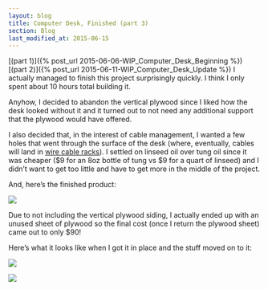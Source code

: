 ```yaml
---
layout: blog
title: Computer Desk, Finished (part 3)
section: Blog
last_modified_at: 2015-06-15
---
```


[(part 1)]({% post_url 2015-06-06-WIP_Computer_Desk_Beginning %}) [(part 2)]({% post_url 2015-06-11-WIP_Computer_Desk_Update %}) I actually managed to finish this project surprisingly quickly.  I think I only spent about 10 hours total building it.

Anyhow, I decided to abandon the vertical plywood since I liked how the desk looked without it and it turned out to not need any additional support that the plywood would have offered.

I also decided that, in the interest of cable management, I wanted a few holes that went through the surface of the desk (where, eventually, cables will land in [wire cable racks](http://i.imgur.com/TKYb3dN.jpg)).  I settled on linseed oil over tung oil since it was cheaper ($9 for an 8oz bottle of tung vs $9 for a quart of linseed) and I didn’t want to get too little and have to get more in the middle of the project.

And, here’s the finished product:

<a href="http://i.imgur.com/rmIjdWj.jpg"><img class="full" src="http://i.imgur.com/rmIjdWj.jpg" /></a>

Due to not including the vertical plywood siding, I actually ended up with an unused sheet of plywood so the final cost (once I return the plywood sheet) came out to only $90!

Here’s what it looks like when I got it in place and the stuff moved on to it:

<a href="http://i.imgur.com/NxyeYZ6.jpg"><img class="full" src="http://i.imgur.com/NxyeYZ6.jpg" /></a>

<a href="http://i.imgur.com/GM05Vwk.jpg"><img class="full" src="http://i.imgur.com/GM05Vwk.jpg" /></a>